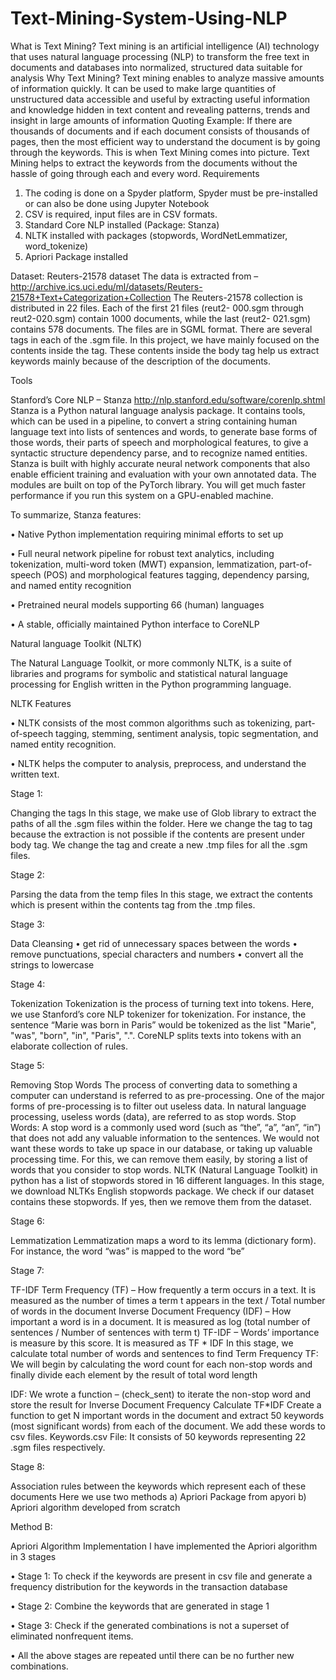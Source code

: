 # Text-Mining-System-Using-NLP
What is Text Mining?
Text mining is an artificial intelligence (AI) technology that uses natural language
processing (NLP) to transform the free text in documents and databases into
normalized, structured data suitable for analysis
Why Text Mining?
Text mining enables to analyze massive amounts of information quickly.
It can be used to make large quantities of unstructured data accessible and useful by
extracting useful information and knowledge hidden in text content and revealing
patterns, trends and insight in large amounts of information
Quoting Example:
If there are thousands of documents and if each document consists of thousands of
pages, then the most efficient way to understand the document is by going through the
keywords. This is when Text Mining comes into picture. Text Mining helps to extract the
keywords from the documents without the hassle of going through each and every
word.
Requirements
1. The coding is done on a Spyder platform, Spyder must be pre-installed or can also
be done using Jupyter Notebook
2. CSV is required, input files are in CSV formats.
3. Standard Core NLP installed (Package: Stanza)
4. NLTK installed with packages (stopwords, WordNetLemmatizer, word_tokenize)
5. Apriori Package installed

Dataset: Reuters-21578 dataset
The data is extracted from –
http://archive.ics.uci.edu/ml/datasets/Reuters-21578+Text+Categorization+Collection
The Reuters-21578 collection is distributed in 22 files. Each of the first 21 files (reut2-
000.sgm through reut2-020.sgm) contain 1000 documents, while the last (reut2-
021.sgm) contains 578 documents. The files are in SGML format. There are several tags
in each of the .sgm file. In this project, we have mainly focused on the contents inside
the <BODY/> tag. These contents inside the body tag help us extract keywords mainly
because of the description of the documents.

Tools

Stanford’s Core NLP – Stanza
http://nlp.stanford.edu/software/corenlp.shtml
Stanza is a Python natural language analysis package. It contains tools, which can be
used in a pipeline, to convert a string containing human language text into lists of
sentences and words, to generate base forms of those words, their parts of speech and
morphological features, to give a syntactic structure dependency parse, and to
recognize named entities.
Stanza is built with highly accurate neural network components that also enable
efficient training and evaluation with your own annotated data. The modules are built
on top of the PyTorch library. You will get much faster performance if you run this
system on a GPU-enabled machine.

To summarize, Stanza features:

• Native Python implementation requiring minimal efforts to set up

• Full neural network pipeline for robust text analytics, including tokenization,
multi-word token (MWT) expansion, lemmatization, part-of-speech (POS) and
morphological features tagging, dependency parsing, and named entity
recognition

• Pretrained neural models supporting 66 (human) languages

• A stable, officially maintained Python interface to CoreNLP


Natural language Toolkit (NLTK)

The Natural Language Toolkit, or more commonly NLTK, is a suite of libraries and
programs for symbolic and statistical natural language processing for English written in
the Python programming language.

NLTK Features

• NLTK consists of the most common algorithms such as tokenizing, part-of-speech
tagging, stemming, sentiment analysis, topic segmentation, and named entity
recognition.

• NLTK helps the computer to analysis, preprocess, and understand the written
text.

Stage 1: 

Changing the tags
In this stage, we make use of Glob library to extract the paths of all the .sgm files within
the folder.
Here we change the <BODY> tag to <CONTENTS> tag because the extraction is not
possible if the contents are present under body tag. We change the tag and create a
new .tmp files for all the .sgm files.

Stage 2: 

Parsing the data from the temp files
In this stage, we extract the contents which is present within the contents tag from the
.tmp files.

Stage 3: 

Data Cleansing
• get rid of unnecessary spaces between the words
• remove punctuations, special characters and numbers
• convert all the strings to lowercase

Stage 4: 

Tokenization
Tokenization is the process of turning text into tokens. Here, we use Stanford’s core NLP
tokenizer for tokenization. For instance, the sentence “Marie was born in Paris” would
be tokenized as the list "Marie", "was", "born", "in", "Paris", ".". CoreNLP splits texts into
tokens with an elaborate collection of rules.

Stage 5: 

Removing Stop Words
The process of converting data to something a computer can understand is referred to
as pre-processing. One of the major forms of pre-processing is to filter out useless data.
In natural language processing, useless words (data), are referred to as stop words.
Stop Words: A stop word is a commonly used word (such as “the”, “a”, “an”, “in”) that
does not add any valuable information to the sentences.
We would not want these words to take up space in our database, or taking up valuable
processing time. For this, we can remove them easily, by storing a list of words that you
consider to stop words. NLTK (Natural Language Toolkit) in python has a list of
stopwords stored in 16 different languages.
In this stage, we download NLTKs English stopwords package. We check if our dataset
contains these stopwords. If yes, then we remove them from the dataset.

Stage 6: 

Lemmatization
Lemmatization maps a word to its lemma (dictionary form). For instance, the word
“was” is mapped to the word “be”

Stage 7: 

TF-IDF
Term Frequency (TF) – How frequently a term occurs in a text. It is measured as the
number of times a term t appears in the text / Total number of words in the document
Inverse Document Frequency (IDF) – How important a word is in a document. It is
measured as log (total number of sentences / Number of sentences with term t)
TF-IDF – Words’ importance is measure by this score. It is measured as TF * IDF
In this stage, we calculate total number of words and sentences to find Term Frequency
TF: We will begin by calculating the word count for each non-stop words and finally
divide each element by the result of total word length

IDF: We wrote a function – (check_sent) to iterate the non-stop word and store the
result for Inverse Document Frequency
Calculate TF*IDF
Create a function to get N important words in the document and extract 50 keywords
(most significant words) from each of the document. We add these words to csv files.
Keywords.csv File: It consists of 50 keywords representing 22 .sgm files respectively.

Stage 8: 

Association rules between the keywords which represent each
of these documents
Here we use two methods
a) Apriori Package from apyori
b) Apriori algorithm developed from scratch

Method B: 

Apriori Algorithm Implementation
I have implemented the Apriori algorithm in 3 stages

• Stage 1: To check if the keywords are present in csv file and generate a frequency
distribution for the keywords in the transaction database

• Stage 2: Combine the keywords that are generated in stage 1

• Stage 3: Check if the generated combinations is not a superset of eliminated nonfrequent items.

• All the above stages are repeated until there can be no further new
combinations. 
